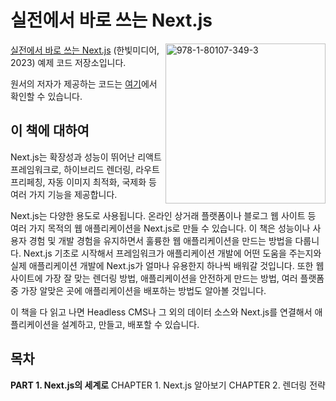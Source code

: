 # 실전에서 바로 쓰는 Next.js

<a href="https://www.packtpub.com/product/real-world-next-js/9781801073493"><img src="https://static.packt-cdn.com/products/9781801073493/cover/smaller" alt="978-1-80107-349-3	" height="256px" align="right"></a>

[실전에서 바로 쓰는 Next.js](https://www.packtpub.com/product/real-world-next-js/9781801073493) (한빛미디어, 2023) 예제 코드 저장소입니다.

원서의 저자가 제공하는 코드는 [여기](https://github.com/PacktPublishing/Real-World-Next.js)에서 확인할 수 있습니다.

## 이 책에 대하여

Next.js는 확장성과 성능이 뛰어난 리액트 프레임워크로, 하이브리드 렌더링, 라우트 프리페칭, 자동 이미지 최적화, 국제화 등 여러 가지 기능을 제공합니다.

Next.js는 다양한 용도로 사용됩니다. 온라인 상거래 플랫폼이나 블로그 웹 사이트 등 여러 가지 목적의 웹 애플리케이션을 Next.js로 만들 수 있습니다. 이 책은 성능이나 사용자 경험 및 개발 경험을 유지하면서 훌륭한 웹 애플리케이션을 만드는 방법을 다룹니다. Next.js 기초로 시작해서 프레임워크가 애플리케이션 개발에 어떤 도움을 주는지와 실제 애플리케이션 개발에 Next.js가 얼마나 유용한지 하나씩 배워갈 것입니다. 또한 웹 사이트에 가장 잘 맞는 렌더링 방법, 애플리케이션을 안전하게 만드는 방법, 여러 플랫폼 중 가장 알맞은 곳에 애플리케이션을 배포하는 방법도 알아볼 것입니다.

이 책을 다 읽고 나면 Headless CMS나 그 외의 데이터 소스와 Next.js를 연결해서 애플리케이션을 설계하고, 만들고, 배포할 수 있습니다.

## 목차
**PART 1. Next.js의 세계로**
CHAPTER 1. Next.js 알아보기
CHAPTER 2. 렌더링 전략
